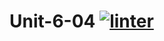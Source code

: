 # Unit-6-04 [![linter](https://github.com/<Nathan-balugo>/<Unit-6-04>/workflows/linter/badge.svg)](https://github.com/marketplace/actions/super-linter)  
